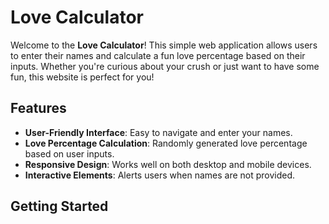 # Love Calculator

Welcome to the **Love Calculator**! This simple web application allows users to enter their names and calculate a fun love percentage based on their inputs. Whether you're curious about your crush or just want to have some fun, this website is perfect for you!

## Features

- **User-Friendly Interface**: Easy to navigate and enter your names.
- **Love Percentage Calculation**: Randomly generated love percentage based on user inputs.
- **Responsive Design**: Works well on both desktop and mobile devices.
- **Interactive Elements**: Alerts users when names are not provided.

## Getting Started
